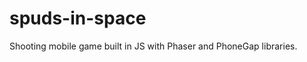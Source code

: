 spuds-in-space
==============

Shooting mobile game built in JS with Phaser and PhoneGap libraries.

